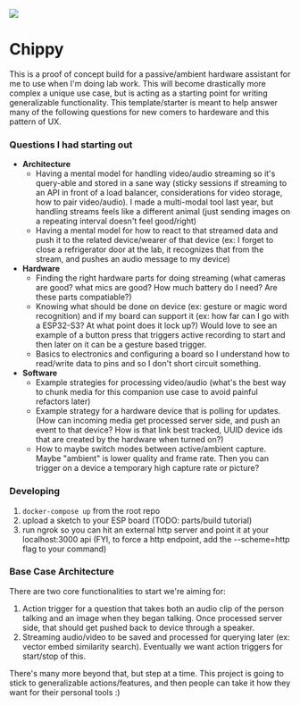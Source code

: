![](./docs/chippyalt.png)

# Chippy

This is a proof of concept build for a passive/ambient hardware assistant for me to use when I'm doing lab work. This will become drastically more complex a unique use case, but is acting as a starting point for writing generalizable functionality. This template/starter is meant to help answer many of the following questions for new comers to hardeware and this pattern of UX.

### Questions I had starting out

- **Architecture**
  - Having a mental model for handling video/audio streaming so it's query-able and stored in a sane way (sticky sessions if streaming to an API in front of a load balancer, considerations for video storage, how to pair video/audio). I made a multi-modal tool last year, but handling streams feels like a different animal (just sending images on a repeating interval doesn't feel good/right)
  - Having a mental model for how to react to that streamed data and push it to the related device/wearer of that device (ex: I forget to close a refrigerator door at the lab, it recognizes that from the stream, and pushes an audio message to my device)
- **Hardware**
  - Finding the right hardware parts for doing streaming (what cameras are good? what mics are good? How much battery do I need? Are these parts compatiable?)
  - Knowing what should be done on device (ex: gesture or magic word recognition) and if my board can support it (ex: how far can I go with a ESP32-S3? At what point does it lock up?) Would love to see an example of a button press that triggers active recording to start and then later on it can be a gesture based trigger.
  - Basics to electronics and configuring a board so I understand how to read/write data to pins and so I don't short circuit something.
- **Software**
  - Example strategies for processing video/audio (what's the best way to chunk media for this companion use case to avoid painful refactors later)
  - Example strategy for a hardware device that is polling for updates. (How can incoming media get processed server side, and push an event to that device? How is that link best tracked, UUID device ids that are created by the hardware when turned on?)
  - How to maybe switch modes between active/ambient capture. Maybe "ambient" is lower quality and frame rate. Then you can trigger on a device a temporary high capture rate or picture?

### Developing

1. `docker-compose up` from the root repo
2. upload a sketch to your ESP board (TODO: parts/build tutorial)
3. run ngrok so you can hit an external http server and point it at your localhost:3000 api (FYI, to force a http endpoint, add the --scheme=http flag to your command)

### Base Case Architecture

There are two core functionalities to start we're aiming for:

1. Action trigger for a question that takes both an audio clip of the person talking and an image when they began talking. Once processed server side, that should get pushed back to device through a speaker.
2. Streaming audio/video to be saved and processed for querying later (ex: vector embed similarity search). Eventually we want action triggers for start/stop of this.

There's many more beyond that, but step at a time. This project is going to stick to generalizable actions/features, and then people can take it how they want for their personal tools :)
